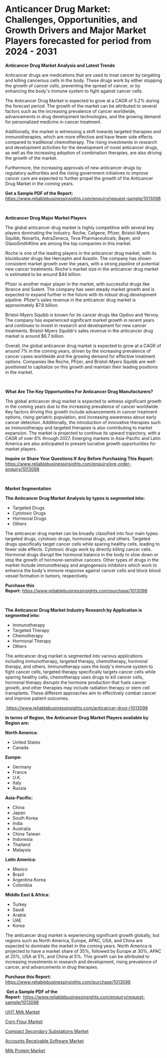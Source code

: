 <p><h1>Anticancer Drug Market: Challenges, Opportunities, and Growth Drivers and Major Market Players forecasted for period from 2024 - 2031</h1></p><p><strong>Anticancer Drug Market Analysis and Latest Trends</strong></p>
<p><p>Anticancer drugs are medications that are used to treat cancer by targeting and killing cancerous cells in the body. These drugs work by either stopping the growth of cancer cells, preventing the spread of cancer, or by enhancing the body's immune system to fight against cancer cells.</p><p>The Anticancer Drug Market is expected to grow at a CAGR of 5.2% during the forecast period. The growth of the market can be attributed to several factors such as the increasing prevalence of cancer worldwide, advancements in drug development technologies, and the growing demand for personalized medicine in cancer treatment.</p><p>Additionally, the market is witnessing a shift towards targeted therapies and immunotherapies, which are more effective and have fewer side effects compared to traditional chemotherapy. The rising investments in research and development activities for the development of novel anticancer drugs, as well as the increasing adoption of combination therapies, are also driving the growth of the market.</p><p>Furthermore, the increasing approvals of new anticancer drugs by regulatory authorities and the rising government initiatives to improve cancer care are expected to further propel the growth of the Anticancer Drug Market in the coming years.</p></p>
<p><strong>Get a Sample PDF of the Report:&nbsp;</strong> <a href="https://www.reliablebusinessinsights.com/enquiry/request-sample/1013098">https://www.reliablebusinessinsights.com/enquiry/request-sample/1013098</a></p>
<p>&nbsp;</p>
<p><strong>Anticancer Drug Major Market Players</strong></p>
<p><p>The global anticancer drug market is highly competitive with several key players dominating the industry. Roche, Celgene, Pfizer, Bristol-Myers Squibb, Novartis, AstraZeneca, Teva Pharmaceuticals, Bayer, and GlaxoSmithKline are among the top companies in this market.</p><p>Roche is one of the leading players in the anticancer drug market, with its blockbuster drugs like Herceptin and Avastin. The company has shown consistent market growth over the years, with a strong pipeline of potential new cancer treatments. Roche's market size in the anticancer drug market is estimated to be around $44 billion.</p><p>Pfizer is another major player in the market, with successful drugs like Ibrance and Sutent. The company has seen steady market growth and is expected to expand further in the future with its robust drug development pipeline. Pfizer's sales revenue in the anticancer drug market is approximately $7.8 billion.</p><p>Bristol-Myers Squibb is known for its cancer drugs like Opdivo and Yervoy. The company has experienced significant market growth in recent years and continues to invest in research and development for new cancer treatments. Bristol-Myers Squibb's sales revenue in the anticancer drug market is around $6.7 billion.</p><p>Overall, the global anticancer drug market is expected to grow at a CAGR of around 7% in the coming years, driven by the increasing prevalence of cancer cases worldwide and the growing demand for effective treatment options. Companies like Roche, Pfizer, and Bristol-Myers Squibb are well-positioned to capitalize on this growth and maintain their leading positions in the market.</p></p>
<p>&nbsp;</p>
<p><strong>What Are The Key Opportunities For Anticancer Drug Manufacturers?</strong></p>
<p><p>The global anticancer drug market is expected to witness significant growth in the coming years due to the increasing prevalence of cancer worldwide. Key factors driving this growth include advancements in cancer treatment options, rising geriatric population, and increasing awareness about early cancer detection. Additionally, the introduction of innovative therapies such as immunotherapy and targeted therapies is also contributing to market expansion. The market is projected to continue its upward trajectory, with a CAGR of over 6% through 2027. Emerging markets in Asia-Pacific and Latin America are also anticipated to present lucrative growth opportunities for market players.</p></p>
<p><strong>Inquire or Share Your Questions If Any Before Purchasing This Report:</strong> <a href="https://www.reliablebusinessinsights.com/enquiry/pre-order-enquiry/1013098">https://www.reliablebusinessinsights.com/enquiry/pre-order-enquiry/1013098</a></p>
<p>&nbsp;</p>
<p><strong>Market Segmentation</strong></p>
<p><strong>The Anticancer Drug Market Analysis by types is segmented into:</strong></p>
<p><ul><li>Targeted Drugs</li><li>Cytotoxic Drugs</li><li>Hormonal Drugs</li><li>Others</li></ul></p>
<p><p>The anticancer drug market can be broadly classified into four main types: targeted drugs, cytotoxic drugs, hormonal drugs, and others. Targeted drugs specifically target cancer cells while sparing healthy cells, leading to fewer side effects. Cytotoxic drugs work by directly killing cancer cells. Hormonal drugs disrupt the hormonal balance in the body to slow down or stop the growth of hormone-sensitive cancers. Other types of drugs in the market include immunotherapy and angiogenesis inhibitors which work to enhance the body's immune response against cancer cells and block blood vessel formation in tumors, respectively.</p></p>
<p><strong>Purchase this Report:&nbsp;</strong><a href="https://www.reliablebusinessinsights.com/purchase/1013098">https://www.reliablebusinessinsights.com/purchase/1013098</a></p>
<p>&nbsp;</p>
<p><strong>The Anticancer Drug Market Industry Research by Application is segmented into:</strong></p>
<p><ul><li>Immunotherapy</li><li>Targeted Therapy</li><li>Chemotherapy</li><li>Hormonal Therapy</li><li>Others</li></ul></p>
<p><p>The anticancer drug market is segmented into various applications including immunotherapy, targeted therapy, chemotherapy, hormonal therapy, and others. Immunotherapy uses the body's immune system to fight cancer cells, targeted therapy specifically targets cancer cells while sparing healthy cells, chemotherapy uses drugs to kill cancer cells, hormonal therapy disrupts the hormone production that fuels cancer growth, and other therapies may include radiation therapy or stem cell transplants. These different approaches aim to effectively combat cancer and improve patient outcomes.</p></p>
<p><a href="https://www.reliablebusinessinsights.com/anticancer-drug-r1013098">&nbsp;https://www.reliablebusinessinsights.com/anticancer-drug-r1013098</a></p>
<p><strong>In terms of Region, the Anticancer Drug Market Players available by Region are:</strong></p>
<p>
    <p> <strong> North America: </strong>
        <ul>
            <li>United States</li>
            <li>Canada</li>
        </ul>
        </p> 
    <p> <strong> Europe: </strong>
        <ul>
            <li>Germany</li>
            <li>France</li>
            <li>U.K.</li>
            <li>Italy</li>
            <li>Russia</li>
        </ul>
        </p> 
    <p> <strong> Asia-Pacific: </strong>
        <ul>
            <li>China</li>
            <li>Japan</li>
            <li>South Korea</li>
            <li>India</li>
            <li>Australia</li>
            <li>China Taiwan</li>
            <li>Indonesia</li>
            <li>Thailand</li>
            <li>Malaysia</li>
        </ul>
        </p> 
    <p> <strong> Latin America: </strong>
        <ul>
            <li>Mexico</li>
            <li>Brazil</li>
            <li>Argentina Korea</li>
            <li>Colombia</li>
        </ul>
        </p> 
    <p> <strong> Middle East & Africa: </strong>
        <ul>
            <li>Turkey</li>
            <li>Saudi</li>
            <li>Arabia</li>
            <li>UAE</li>
            <li>Korea</li>
        </ul>
    </p>
    </p>
<p><p>The anticancer drug market is experiencing significant growth globally, but regions such as North America, Europe, APAC, USA, and China are expected to dominate the market in the coming years. North America is projected to have a market share of 35%, followed by Europe at 30%, APAC at 25%, USA at 5%, and China at 5%. This growth can be attributed to increasing investments in research and development, rising prevalence of cancer, and advancements in drug therapies.</p></p>
<p><strong>Purchase this Report: </strong><a href="https://www.reliablebusinessinsights.com/purchase/1013098">https://www.reliablebusinessinsights.com/purchase/1013098</a></p>
<p>&nbsp;<strong>Get a Sample PDF of the Report:&nbsp;&nbsp;</strong><a href="https://www.reliablebusinessinsights.com/enquiry/request-sample/1013098">https://www.reliablebusinessinsights.com/enquiry/request-sample/1013098</a></p>
<p><strong></strong></p>
<p><p><a href="https://medium.com/@caraleeh23/uht-milk-market-growth-outlook-from-2024-to-2031-and-it-is-projecting-at-7-3-71ed3d27e743">UHT Milk Market</a></p><p><a href="https://medium.com/@anslrtman56756/global-corn-flour-market-size-is-expected-to-reach-at-a-cagr-of-5-5-aa2e4f35f8cf">Corn Flour Market</a></p><p><a href="https://github.com/mandarincruisesvn/Market-Research-Report-List-1/blob/main/compact-secondary-substations-market.md">Compact Secondary Substations Market</a></p><p><a href="https://github.com/RichRobinson5/Market-Research-Report-List-6/blob/main/accounts-receivable-software-market.md">Accounts Receivable Software Market</a></p><p><a href="https://medium.com/@maria.hardacre7345/global-milk-protein-market-is-projected-to-grow-at-a-cagr-of-10-9-30c6335f1181">Milk Protein Market</a></p></p>